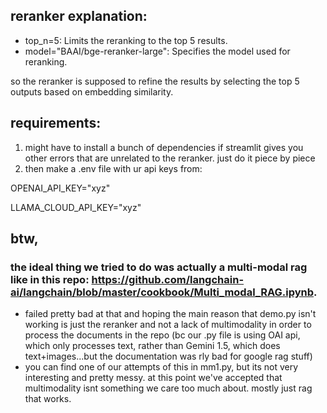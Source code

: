 ## reranker explanation:
- top_n=5: Limits the reranking to the top 5 results.
- model="BAAI/bge-reranker-large": Specifies the model used for reranking.

so the reranker  is supposed to refine the results by selecting the top 5 outputs based on embedding similarity.

## requirements: 


1) might have to install a bunch of dependencies if streamlit gives you other errors that are unrelated to the reranker. just do it piece by piece
2) then make a .env file with ur api keys from:

OPENAI_API_KEY="xyz"

  LLAMA_CLOUD_API_KEY="xyz"

## btw,

### the ideal thing we tried to do was actually a multi-modal rag like in this repo: https://github.com/langchain-ai/langchain/blob/master/cookbook/Multi_modal_RAG.ipynb.

- failed pretty bad at that and hoping the main reason that demo.py isn't working is just the reranker and not a lack of multimodality in order to process the documents in the repo (bc our .py file is using OAI api, which only processes text, rather than Gemini 1.5, which does text+images...but the documentation was rly bad for google rag stuff)
- you can find one of our attempts of this in mm1.py, but its not very interesting and pretty messy. at this point we've accepted that multimodality isnt something we care too much about. mostly just rag that works.

